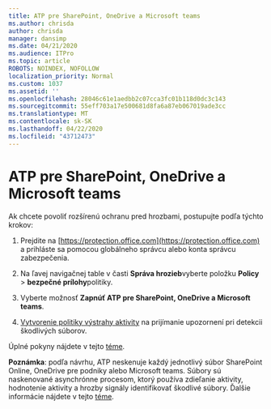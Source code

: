 ```yaml
---
title: ATP pre SharePoint, OneDrive a Microsoft teams
ms.author: chrisda
author: chrisda
manager: dansimp
ms.date: 04/21/2020
ms.audience: ITPro
ms.topic: article
ROBOTS: NOINDEX, NOFOLLOW
localization_priority: Normal
ms.custom: 1037
ms.assetid: ''
ms.openlocfilehash: 28046c61e1aedbb2c07cca3fc01b118d0dc3c143
ms.sourcegitcommit: 55eff703a17e500681d8fa6a87eb067019ade3cc
ms.translationtype: MT
ms.contentlocale: sk-SK
ms.lasthandoff: 04/22/2020
ms.locfileid: "43712473"
---
```

# <a name="atp-for-sharepoint-onedrive-and-microsoft-teams"></a>ATP pre SharePoint, OneDrive a Microsoft teams

Ak chcete povoliť rozšírenú ochranu pred hrozbami, postupujte podľa týchto krokov:

1. Prejdite na [https://protection.office.com](https://protection.office.com) a prihláste sa pomocou globálneho správcu alebo konta správcu zabezpečenia.

2. Na ľavej navigačnej table v časti **Správa hrozieb**vyberte položku **Policy** \> **bezpečné prílohy**politiky.

3. Vyberte možnosť **Zapnúť ATP pre SharePoint, OneDrive a Microsoft teams**.

4. [Vytvorenie politiky výstrahy aktivity](https://docs.microsoft.com/office365/securitycompliance/create-activity-alerts) na prijímanie upozornení pri detekcii škodlivých súborov.

Úplné pokyny nájdete v tejto [téme](https://docs.microsoft.com/office365/securitycompliance/turn-on-atp-for-spo-odb-and-teams).

**Poznámka**: podľa návrhu, ATP neskenuje každý jednotlivý súbor SharePoint Online, OneDrive pre podniky alebo Microsoft teams. Súbory sú naskenované asynchrónne procesom, ktorý používa zdieľanie aktivity, hodnotenie aktivity a hrozby signály identifikovať škodlivé súbory. Ďalšie informácie nájdete v tejto [téme](https://docs.microsoft.com/office365/securitycompliance/atp-for-spo-odb-and-teams).
